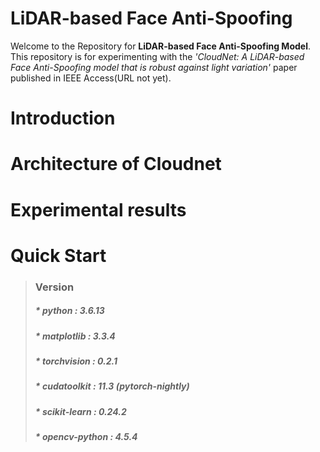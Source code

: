 # LiDAR-based Face Anti-Spoofing

Welcome to the Repository for **LiDAR-based Face Anti-Spoofing Model**.     
This repository is for experimenting with the *'CloudNet: A LiDAR-based Face Anti-Spoofing model that is robust against light variation'* paper published in IEEE Access(URL not yet).

# Introduction

# Architecture of Cloudnet

# Experimental results

# Quick Start

> ### Version
> ##### * python : 3.6.13
> ##### * matplotlib :  3.3.4
> ##### * torchvision : 0.2.1
> ##### * cudatoolkit : 11.3 (pytorch-nightly)
> ##### * scikit-learn : 0.24.2
> ##### * opencv-python : 4.5.4
